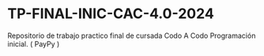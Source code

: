 # TP-FINAL-INIC-CAC-4.0-2024
Repositorio de trabajo practico final de cursada Codo A Codo Programación inicial. ( PayPy )
